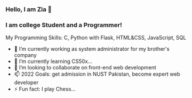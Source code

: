 ### Hello, I am Zia 👋

### I am college Student and a Programmer!

My Programming Skills: C, Python with Flask, HTML&CSS, JavaScript, SQL

<!--
**ziabinumer/ziabinumer** is a ✨ _special_ ✨ repository because its `README.md` (this file) appears on your GitHub profile. -->


- 🔭 I’m currently working as system administrator for my brother's company
- 🌱 I’m currently learning CS50x...
- 👯 I’m looking to collaborate on front-end web development
- 📫 2022 Goals: get admission in NUST Pakistan, become expert web developer
- ⚡ Fun fact: I play Chess...





